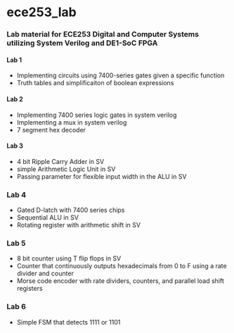 # ece253_lab
### Lab material for ECE253 Digital and Computer Systems utilizing System Verilog and DE1-SoC FPGA

#### Lab 1
- Implementing circuits using 7400-series gates given a specific function
- Truth tables and simplificaiton of boolean expressions

#### Lab 2
- Implementing 7400 series logic gates in system verilog 
- Implementing a mux in system verilog
- 7 segment hex decoder 

#### Lab 3
- 4 bit Ripple Carry Adder in SV
- simple Arithmetic Logic Unit in SV
- Passing parameter for flexible input width in the ALU in SV

### Lab 4
- Gated D-latch with 7400 series chips 
- Sequential ALU in SV
- Rotating register with arithmetic shift in SV

### Lab 5
- 8 bit counter using T flip flops in SV
- Counter that continuously outputs hexadecimals from 0 to F using a rate divider and counter
- Morse code encoder with rate dividers, counters, and parallel load shift registers

### Lab 6
- Simple FSM that detects 1111 or 1101
